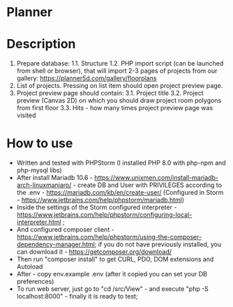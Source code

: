 # Planner

# Description
1. Prepare database:
   1.1. Structure
   1.2. PHP import script (can be launched from shell or browser), that will import 2-3 pages of projects from our gallery: https://planner5d.com/gallery/floorplans
2. List of projects. Pressing on list item should open project preview page.
3. Project preview page should contain:
   3.1. Project title
   3.2. Project preview (Canvas 2D) on which you should draw project room polygons from first floor
   3.3. Hits - how many times project preview page was visited

# How to use
- Written and tested with PHPStorm (I installed PHP 8.0 with php-npm and php-mysql libs)
- After install Mariadb 10.6 - https://www.unixmen.com/install-mariadb-arch-linuxmanjaro/ - create DB and User with PRIVILEGES according to the .env - https://mariadb.com/kb/en/create-user/ (Configured in Storm - https://www.jetbrains.com/help/phpstorm/mariadb.html)
- Inside the settings of the Storm configured interpreter - https://www.jetbrains.com/help/phpstorm/configuring-local-interpreter.html ;
- And configured composer client - https://www.jetbrains.com/help/phpstorm/using-the-composer-dependency-manager.html; if you do not have previously installed, you can download it - https://getcomposer.org/download/
- Then run "composer install" to get CURL, PDO, DOM extensions and Autoload
- After -  copy env.example .env (after it copied you can set your DB preferences)
- To run web server, just go to "cd /src/View" - and execute "php -S localhost:8000" - finally it is ready to test;